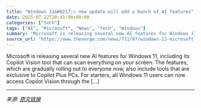 ```yaml
---
title: "Windows 11&#8217;s new update will add a bunch of AI features"
date: 2025-07-22T20:41:08+08:00
categories: ["tech"]
tags: ["AI", "Microsoft", "News", "Tech", "Windows"]
summary: "Microsoft is releasing several new AI features for Windows 11, including its Copilot Vision tool that can scan everything on your screen. The features, which are gradually rolling out to everyone now,"
source_url: "https://www.theverge.com/news/711797/windows-11-microsoft-ai-features-copilot-vision-launch"
---
```


Microsoft is releasing several new AI features for Windows 11, including its Copilot Vision tool that can scan everything on your screen. The features, which are gradually rolling out to everyone now, also include tools that are exclusive to Copilot Plus PCs. For starters, all Windows 11 users can now access Copilot Vision through the [&#8230;]

---

*来源: [原文链接](https://www.theverge.com/news/711797/windows-11-microsoft-ai-features-copilot-vision-launch)*
